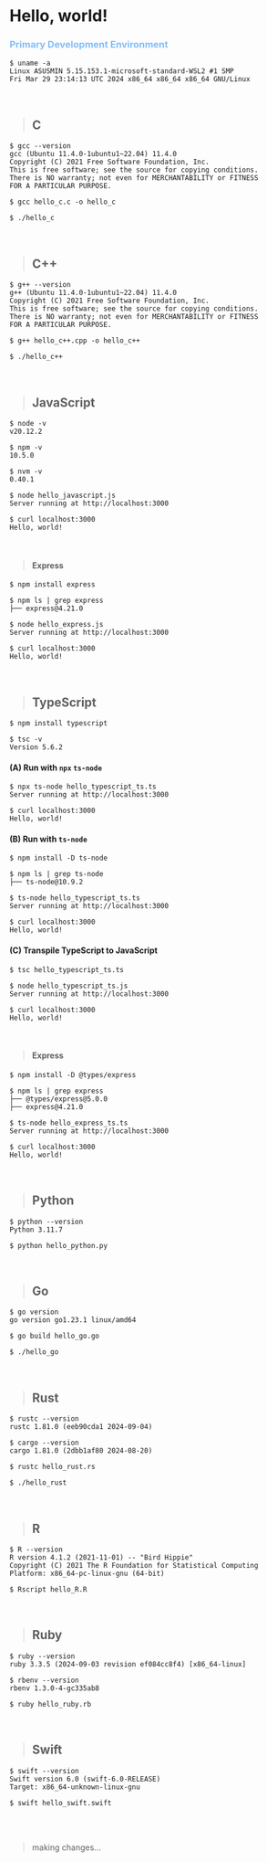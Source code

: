 # Hello, world!

<h3 style="color: #81BEF7;">Primary Development Environment</h3>

```
$ uname -a
Linux ASUSMIN 5.15.153.1-microsoft-standard-WSL2 #1 SMP
Fri Mar 29 23:14:13 UTC 2024 x86_64 x86_64 x86_64 GNU/Linux
```
<br>

> <h2>C</h2>
```
$ gcc --version
gcc (Ubuntu 11.4.0-1ubuntu1~22.04) 11.4.0
Copyright (C) 2021 Free Software Foundation, Inc.
This is free software; see the source for copying conditions.
There is NO warranty; not even for MERCHANTABILITY or FITNESS
FOR A PARTICULAR PURPOSE. 
```

```
$ gcc hello_c.c -o hello_c
```

```
$ ./hello_c
```

<br>

> <h2>C++</h2>
```
$ g++ --version
g++ (Ubuntu 11.4.0-1ubuntu1~22.04) 11.4.0
Copyright (C) 2021 Free Software Foundation, Inc.
This is free software; see the source for copying conditions.
There is NO warranty; not even for MERCHANTABILITY or FITNESS
FOR A PARTICULAR PURPOSE.
```

```
$ g++ hello_c++.cpp -o hello_c++
```

```
$ ./hello_c++
```

<br>

> <h2>JavaScript</h2>
```
$ node -v
v20.12.2

$ npm -v
10.5.0

$ nvm -v
0.40.1
```

```
$ node hello_javascript.js
Server running at http://localhost:3000
```

```
$ curl localhost:3000
Hello, world!
```

<br>

><h4>Express</h4>
```
$ npm install express
```

```
$ npm ls | grep express
├── express@4.21.0
```

```
$ node hello_express.js
Server running at http://localhost:3000
```

```
$ curl localhost:3000
Hello, world!
```

<br>

> <h2>TypeScript</h2>
```
$ npm install typescript
```

```
$ tsc -v
Version 5.6.2
```

<h4>(A) Run with <code>npx</code> <code>ts-node</code></h4>

```
$ npx ts-node hello_typescript_ts.ts
Server running at http://localhost:3000
```

```
$ curl localhost:3000
Hello, world!
```

<h4>(B) Run with <code>ts-node</code></h4>

```
$ npm install -D ts-node
```

```
$ npm ls | grep ts-node
├── ts-node@10.9.2
```

```
$ ts-node hello_typescript_ts.ts
Server running at http://localhost:3000
```

```
$ curl localhost:3000
Hello, world!
```

<h4>(C) Transpile TypeScript to JavaScript</h4>

```
$ tsc hello_typescript_ts.ts
```

```
$ node hello_typescript_ts.js
Server running at http://localhost:3000
```

```
$ curl localhost:3000
Hello, world!
```

<br>

><h4>Express</h4>
```
$ npm install -D @types/express
```

```
$ npm ls | grep express
├── @types/express@5.0.0
├── express@4.21.0
```

```
$ ts-node hello_express_ts.ts
Server running at http://localhost:3000
```

```
$ curl localhost:3000
Hello, world!
```

<br>

> <h2>Python</h2>
```
$ python --version
Python 3.11.7
```

```
$ python hello_python.py
```

<br>

> <h2>Go</h2>
```
$ go version
go version go1.23.1 linux/amd64
```

```
$ go build hello_go.go
```

```
$ ./hello_go
```

<br>

> <h2>Rust</h2>
```
$ rustc --version
rustc 1.81.0 (eeb90cda1 2024-09-04)

$ cargo --version
cargo 1.81.0 (2dbb1af80 2024-08-20)
```

```
$ rustc hello_rust.rs
```

```
$ ./hello_rust
```

<br>

> <h2>R</h2>
```
$ R --version
R version 4.1.2 (2021-11-01) -- "Bird Hippie"
Copyright (C) 2021 The R Foundation for Statistical Computing
Platform: x86_64-pc-linux-gnu (64-bit)
```

```
$ Rscript hello_R.R
```

<br>

> <h2>Ruby</h2>
```
$ ruby --version
ruby 3.3.5 (2024-09-03 revision ef084cc8f4) [x86_64-linux]

$ rbenv --version
rbenv 1.3.0-4-gc335ab8
```

```
$ ruby hello_ruby.rb
```

<br>

> <h2>Swift</h2>
```
$ swift --version
Swift version 6.0 (swift-6.0-RELEASE)
Target: x86_64-unknown-linux-gnu
```

```
$ swift hello_swift.swift
```



<br><br>
> making changes...

<br>
